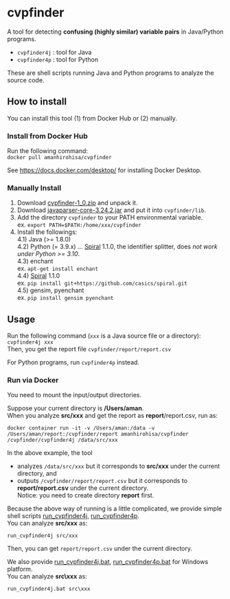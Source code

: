 # cvpfinder
A tool for detecting **confusing (highly similar) variable pairs** in Java/Python programs.
- `cvpfinder4j` : tool for Java
- `cvpfinder4p` : tool for Python

These are shell scripts running Java and Python programs to analyze the source code.

## How to install
You can install this tool (1) from Docker Hub or (2) manually.

### Install from Docker Hub

Run the following command:  
`docker pull amanhirohisa/cvpfinder`

See https://docs.docker.com/desktop/ for installing Docker Desktop.

### Manually Install
1. Download [cvpfinder-1_0.zip](https://github.com/amanhirohisa/cvpfinder/releases/download/v1.0/cvpfinder-1_0.zip) and unpack it.
2. Download [javaparser-core-3.24.2.jar](https://repo1.maven.org/maven2/com/github/javaparser/javaparser-core/3.24.2/javaparser-core-3.24.2.jar) and put it into `cvpfinder/lib`.
3. Add the directory `cvpfinder` to your PATH environmental variable.  
ex. `export PATH=$PATH:/home/xxx/cvpfinder`
4. Install the followings:  
  4.1) Java (>= 1.8.0)  
  4.2) Python (= 3.9.x) ... [Spiral](https://github.com/casics/spiral) 1.1.0, the identifier splitter, does *not work under Python >= 3.10*.<br>
  4.3) enchant  
  ex. `apt-get install enchant`  
  4.4) [Spiral](https://github.com/casics/spiral) 1.1.0  
  ex. `pip install git+https://github.com/casics/spiral.git`  
  4.5) gensim, pyenchant  
  ex. `pip install gensim pyenchant`

##  Usage
Run the following command (`xxx` is a Java source file or a directory):  
`cvpfinder4j xxx`  
Then, you get the report file `cvpfinder/report/report.csv`

For Python programs, run `cvpfinder4p` instead.

### Run via Docker
You need to mount the input/output directories.  

Suppose your current directory is **/Users/aman**.<br>
When you analyze **src/xxx** and get the report as **report**/report.csv, run as:

`docker container run -it -v /Users/aman:/data -v /Users/aman/report:/cvpfinder/report amanhirohisa/cvpfinder /cvpfinder/cvpfinder4j /data/src/xxx`

In the above example, the tool
- analyzes `/data/src/xxx`</span> but it corresponds to **src/xxx** under the current directory, and  
- outputs `/cvpfinder/report/report.csv` but it corresponds to **report/report.csv** under the current directory.<br>
Notice: you need to create directory **report** first.

Because the above way of running is a little complicated, we provide simple shell scripts [run_cvpfinder4j](https://raw.githubusercontent.com/amanhirohisa/cvpfinder/main/docker/run_cvpfinder4j), [run_cvpfinder4p](https://raw.githubusercontent.com/amanhirohisa/cvpfinder/main/docker/run_cvpfinder4p).  
You can analyze **src/xxx** as:

`run_cvpfinder4j src/xxx`

Then, you can get `report/report.csv` under the current directory.

We also provide [run_cvpfinder4j.bat](https://raw.githubusercontent.com/amanhirohisa/cvpfinder/main/docker/run_cvpfinder4j.bat), [run_cvpfinder4p.bat](https://raw.githubusercontent.com/amanhirohisa/cvpfinder/main/docker/run_cvpfinder4p.bat) for Windows platform.  
You can analyze **src\xxx** as:

`run_cvpfinder4j.bat src\xxx`
